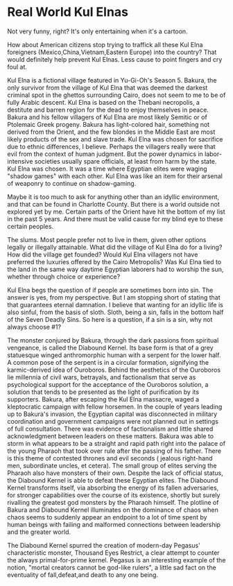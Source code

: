 # Real World Kul Elnas 

Not very funny, right? It's only entertaining when it's a cartoon. 

How about American citizens stop trying to traffick all these 
Kul Elna foreigners (Mexico,China,Vietnam,Eastern Europe) into the country? 
That would definitely help prevent Kul Elnas. Less cause to point fingers and 
cry foul at. 

Kul Elna is a fictional village featured in Yu-Gi-Oh's Season 5. Bakura, the 
only survivor from the village of Kul Elna that was deemed the darkest criminal 
spot in the ghettos surrounding Cairo, does not seem to me to be of fully Arabic descent. 
Kul Elna is based on the Thebani necropolis, a destitute and barren region for the dead 
to enjoy themselves in peace. Bakura and his fellow villagers of Kul Elna are most likely 
Semitic or of Ptolemaic Greek progeny. Bakura has light-colored hair, something not derived 
from the Orient, and the few blondes in the Middle East are most likely products of the sex 
and slave trade. Kul Elna was chosen for sacrifice due to ethnic differences, I believe. 
Perhaps the villagers really were that evil from the context of human judgment. But the 
power dynamics in labor-intensive societies usually spare officials, at least from harm by the 
state. Kul Elna was chosen. It was a time where Egyptian elites were waging "shadow games" 
with each other. Kul Elna was like an item for their arsenal of weaponry to continue on 
shadow-gaming. 

Maybe it is too much to ask for anything other than an idyllic environment, and that can be 
found in Charlotte County. But there is a world outside not explored yet by me. Certain parts 
of the Orient have hit the bottom of my list in the past 5 years. And there must be valid cause 
for my blind eye to these certain peoples.

The slums. Most people prefer not to live in them, given other options legally or illegally 
attainable. What did the village of Kul Elna do for a living? How did the village get founded? 
Would Kul Elna villagers not have preferred the luxuries offered by the Cairo Metropolis? Was 
Kul Elna tied to the land in the same way daytime Egyptian laborers had to worship the sun, whether 
through choice or experience? 

Kul Elna begs the question of if people are sometimes born into sin. The answer is yes, from my perspective. 
But I am stopping short of stating that that guarantees eternal damnation. I believe that wanting for an 
idyllic life is also sinful, from the basis of sloth. Sloth, being a sin, falls in the bottom half 
of the Seven Deadly Sins. So here is a question, if a sin is a sin, why not always choose #1?

The monster conjured by Bakura, through the dark passions from spiritual vengeance, is called the Diabound 
Kernel. Its base form is that of a grey statuesque winged anthromorphic human with a serpent for the lower 
half. A common pose of the serpent is in a circular formation, signifying the karmic-derived idea of Ouroboros. 
Behind the aesthetics of the Ouroboros lie millennia of civil wars, betrayals, and factionalism that serve as 
psychological support for the acceptance of the Ouroboros solution, a solution that tends to be presented as 
the light of purification by its supporters. Bakura, after escaping the Kul Elna massacre, waged a kleptocratic 
campaign with fellow horsemen. In the couple of years leading up to Bakura's invasion, the Egyptian capital was 
disconnected in military coordination and government campaigns were not planned out in settings of full consultation. 
There was evidence of factionalism and little shared acknowledgment between leaders on these matters. Bakura was 
able to storm in what appears to be a straight and rapid path right into the palace of the young Pharaoh that 
took over rule after the passing of his father. There is this theme of contested thrones and evil seconds ( 
jealous right-hand men, subordinate uncles, et cetera). The small group of elites serving the Pharaoh also have monsters 
of their own. Despite the lack of official status, the Diabound Kernel is able to defeat these Egyptian elites. The 
Diabound Kernel transforms itself, via absorbing the energy of its fallen adversaries, for stronger capabilities over 
the course of its existence, shortly but surely rivalling the greatest god monsters by the Pharaoh himself. The plotline 
of Bakura and Diabound Kernel illuminates on the dominance of chaos when chaos seems to suddenly appear an endpoint 
to a lot of time spent by human beings with failing and malformed connections between leadership and the greater world. 

The Diabound Kernel spurred the creation of modern-day Pegasus' characteristic monster, Thousand Eyes Restrict, a clear 
attempt to counter the always primal-for-prime kernel. Pegasus is an interesting example of the notion, "mortal creators 
cannot be god-like rulers", a little sad fact on the eventuality of fall,defeat,and death to any one being. 
